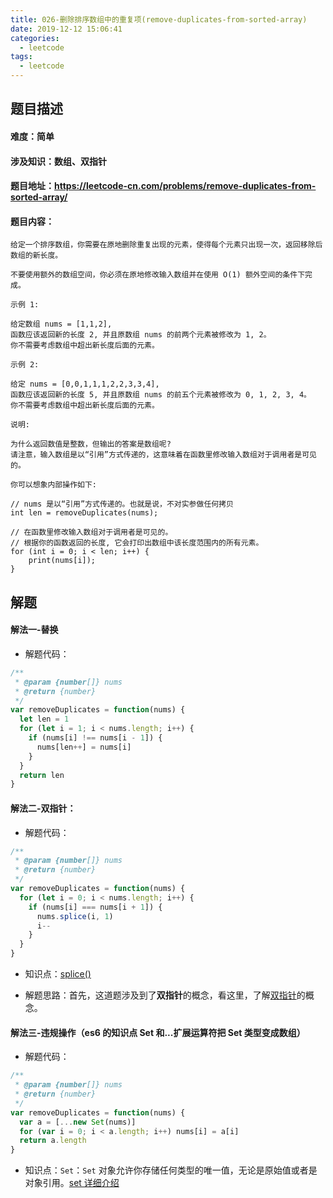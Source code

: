 ```yaml
---
title: 026-删除排序数组中的重复项(remove-duplicates-from-sorted-array)
date: 2019-12-12 15:06:41
categories:
  - leetcode
tags:
  - leetcode
---
```


## 题目描述

#### 难度：简单

#### 涉及知识：数组、双指针

 <!--more-->

#### 题目地址：https://leetcode-cn.com/problems/remove-duplicates-from-sorted-array/

#### 题目内容：

```
给定一个排序数组，你需要在原地删除重复出现的元素，使得每个元素只出现一次，返回移除后数组的新长度。

不要使用额外的数组空间，你必须在原地修改输入数组并在使用 O(1) 额外空间的条件下完成。

示例 1:

给定数组 nums = [1,1,2],
函数应该返回新的长度 2, 并且原数组 nums 的前两个元素被修改为 1, 2。
你不需要考虑数组中超出新长度后面的元素。

示例 2:

给定 nums = [0,0,1,1,1,2,2,3,3,4],
函数应该返回新的长度 5, 并且原数组 nums 的前五个元素被修改为 0, 1, 2, 3, 4。
你不需要考虑数组中超出新长度后面的元素。

说明:

为什么返回数值是整数，但输出的答案是数组呢?
请注意，输入数组是以“引用”方式传递的，这意味着在函数里修改输入数组对于调用者是可见的。

你可以想象内部操作如下:

// nums 是以“引用”方式传递的。也就是说，不对实参做任何拷贝
int len = removeDuplicates(nums);

// 在函数里修改输入数组对于调用者是可见的。
// 根据你的函数返回的长度, 它会打印出数组中该长度范围内的所有元素。
for (int i = 0; i < len; i++) {
    print(nums[i]);
}
```

## 解题

#### 解法一-替换

- 解题代码：

```js
/**
 * @param {number[]} nums
 * @return {number}
 */
var removeDuplicates = function(nums) {
  let len = 1
  for (let i = 1; i < nums.length; i++) {
    if (nums[i] !== nums[i - 1]) {
      nums[len++] = nums[i]
    }
  }
  return len
}
```

#### 解法二-双指针：

- 解题代码：

```js
/**
 * @param {number[]} nums
 * @return {number}
 */
var removeDuplicates = function(nums) {
  for (let i = 0; i < nums.length; i++) {
    if (nums[i] === nums[i + 1]) {
      nums.splice(i, 1)
      i--
    }
  }
}
```

- 知识点：[splice()](https://developer.mozilla.org/zh-CN/docs/Web/JavaScript/Reference/Global_Objects/Array/splice)

- 解题思路：首先，这道题涉及到了**双指针**的概念，看这里，了解[双指针](https://hk029.gitbooks.io/leetbook/twopoint.html)的概念。

#### 解法三-违规操作（es6 的知识点 Set 和...扩展运算符把 Set 类型变成数组）

- 解题代码：

```js
/**
 * @param {number[]} nums
 * @return {number}
 */
var removeDuplicates = function(nums) {
  var a = [...new Set(nums)]
  for (var i = 0; i < a.length; i++) nums[i] = a[i]
  return a.length
}
```

- 知识点：`Set`：`Set` 对象允许你存储任何类型的唯一值，无论是原始值或者是对象引用。[set 详细介绍](https://developer.mozilla.org/zh-CN/docs/Web/JavaScript/Reference/Global_Objects/Set)
